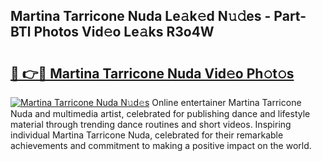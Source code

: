 ## Martina Tarricone Nuda Le𝚊k𝚎d N𝚞𝚍es - Part-BTl Photos Vid𝚎o Le𝚊ks R3o4W

# <h2><a href="http://fbe3yn.evod.top/?m=Martina+Tarricone+Nuda">🔗 👉🔴 Martina Tarricone Nuda Vid𝚎o Ph𝚘t𝚘s</a></h2>

[![Martina Tarricone Nuda N𝚞d𝚎s](https://i.imgur.com/8V9OHl7.gif)](http://fbe3yn.evod.top/?m=Martina+Tarricone+Nuda)
Online entertainer Martina Tarricone Nuda and multimedia artist, celebrated for publishing dance and lifestyle material through trending dance routines and short videos. Inspiring individual Martina Tarricone Nuda, celebrated for their remarkable achievements and commitment to making a positive impact on the world. 
